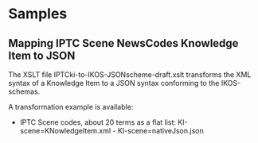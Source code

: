 # Samples

## Mapping IPTC Scene NewsCodes Knowledge Item to JSON

The XSLT file IPTCki-to-IKOS-JSONscheme-draft.xslt transforms the XML syntax of a Knowledge Item to a JSON syntax conforming to the IKOS-schemas.

A transformation example is available:
* IPTC Scene codes, about 20 terms as a flat list: KI-scene=KNowledgeItem.xml - KI-scene=nativeJson.json
